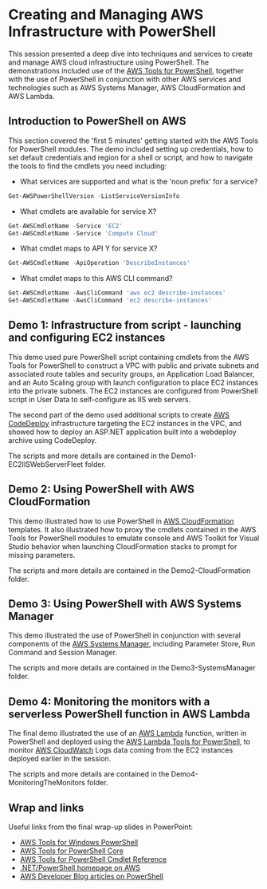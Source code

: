 # Creating and Managing AWS Infrastructure with PowerShell

This session presented a deep dive into techniques and services to create and manage AWS cloud infrastructure using PowerShell. The demonstrations included use of the [AWS Tools for PowerShell](https://aws.amazon.com/powershell/), together with the use of PowerShell in conjunction with other AWS services and technologies such as AWS Systems Manager, AWS CloudFormation and AWS Lambda.

## Introduction to PowerShell on AWS

This section covered the 'first 5 minutes' getting started with the AWS Tools for PowerShell modules. The demo included setting up credentials, how to set default credentials and region for a shell or script, and how to navigate the tools to find the cmdlets you need including:

- What services are supported and what is the 'noun prefix' for a service?

```powershell
Get-AWSPowerShellVersion -ListServiceVersionInfo
```

- What cmdlets are available for service X?

```powershell
Get-AWSCmdletName -Service 'EC2'
Get-AWSCmdletName -Service 'Compute Cloud'
```

- What cmdlet maps to API Y for service X?

```powershell
Get-AWSCmdletName -ApiOperation 'DescribeInstances'
```

- What cmdlet maps to this AWS CLI command?

```powershell
Get-AWSCmdletName -AwsCliCommand 'aws ec2 describe-instances'
Get-AWSCmdletName -AwsCliCommand 'ec2 describe-instances'
```

## Demo 1: Infrastructure from script - launching and configuring EC2 instances

This demo used pure PowerShell script containing cmdlets from the AWS Tools for PowerShell to construct a VPC with public and private subnets and associated route tables and security groups, an Application Load Balancer, and an Auto Scaling group with launch configuration to place EC2 instances into the private subnets. The EC2 instances are configured from PowerShell script in User Data to self-configure as IIS web servers.

The second part of the demo used additional scripts to create [AWS CodeDeploy](https://aws.amazon.com/codedeploy/) infrastructure targeting the EC2 instances in the VPC, and showed how to deploy an ASP.NET application built into a webdeploy archive using CodeDeploy.

The scripts and more details are contained in the Demo1-EC2IISWebServerFleet folder.

## Demo 2: Using PowerShell with AWS CloudFormation

This demo illustrated how to use PowerShell in [AWS CloudFormation](https://aws.amazon.com/cloudformation/) templates. It also illustrated how to proxy the cmdlets contained in the AWS Tools for PowerShell modules to emulate console and AWS Toolkit for Visual Studio behavior when launching CloudFormation stacks to prompt for missing parameters.

The scripts and more details are contained in the Demo2-CloudFormation folder.

## Demo 3: Using PowerShell with AWS Systems Manager

This demo illustrated the use of PowerShell in conjunction with several components of the [AWS Systems Manager](https://aws.amazon.com/systems-manager/), including Parameter Store, Run Command and Session Manager.

The scripts and more details are contained in the Demo3-SystemsManager folder.

## Demo 4: Monitoring the monitors with a serverless PowerShell function in AWS Lambda

The final demo illustrated the use of an [AWS Lambda](https://aws.amazon.com/lambda/) function, written in PowerShell and deployed using the [AWS Lambda Tools for PowerShell](https://www.powershellgallery.com/packages/AWSLambdaPSCore/), to monitor [AWS CloudWatch](https://aws.amazon.com/cloudwatch/) Logs data coming from the EC2 instances deployed earlier in the session.

The scripts and more details are contained in the Demo4-MonitoringTheMonitors folder.

## Wrap and links

Useful links from the final wrap-up slides in PowerPoint:

- [AWS Tools for Windows PowerShell](https://www.powershellgallery.com/packages/AWSPowerShell/)
- [AWS Tools for PowerShell Core](https://www.powershellgallery.com/packages/AWSPowerShell.NetCore/)
- [AWS Tools for PowerShell Cmdlet Reference](https://docs.aws.amazon.com/powershell/latest/reference)
- [.NET/PowerShell homepage on AWS](https://aws.amazon.com/net/)
- [AWS Developer Blog articles on PowerShell](https://aws.amazon.com/blogs/developer/category/programing-language/powershell/)
